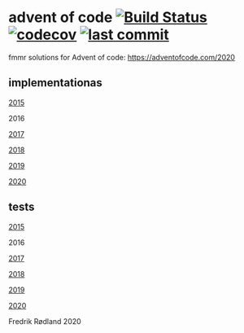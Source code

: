 # advent of code      [![Build Status](https://travis-ci.com/fmmr/advent.svg?branch=master)](https://travis-ci.com/fmmr/advent)   [![codecov](https://codecov.io/gh/fmmr/advent/branch/master/graph/badge.svg)](https://codecov.io/gh/fmmr/advent)  [![last commit](https://img.shields.io/github/last-commit/fmmr/advent.svg)](https://github.com/fmmr/advent)

fmmr solutions for Advent of code: https://adventofcode.com/2020

## implementationas

[2015](https://github.com/fmmr/advent/tree/master/src/main/kotlin/no/rodland/advent_2015)

2016

[2017](https://github.com/fmmr/advent/tree/master/src/main/kotlin/no/rodland/advent_2017)

[2018](https://github.com/fmmr/advent/tree/master/src/main/kotlin/no/rodland/advent_2018)

[2019](https://github.com/fmmr/advent/tree/master/src/main/kotlin/no/rodland/advent_2019)

[2020](https://github.com/fmmr/advent/tree/master/src/main/kotlin/no/rodland/advent_2020)

## tests

[2015](https://github.com/fmmr/advent/tree/master/src/test/kotlin/no/rodland/advent_2015)

2016

[2017](https://github.com/fmmr/advent/tree/master/src/test/kotlin/no/rodland/advent_2017)

[2018](https://github.com/fmmr/advent/tree/master/src/test/kotlin/no/rodland/advent_2018)

[2019](https://github.com/fmmr/advent/tree/master/src/test/kotlin/no/rodland/advent_2019)

[2020](https://github.com/fmmr/advent/tree/master/src/test/kotlin/no/rodland/advent_2020)

Fredrik Rødland 2020
